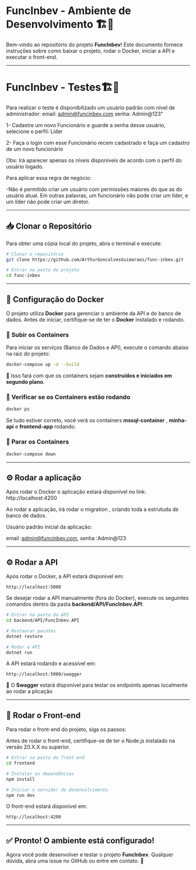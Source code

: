 # FuncInbev - Ambiente de Desenvolvimento 🏗️🚀

Bem-vindo ao repositório do projeto **FuncInbev**! Este documento fornece instruções sobre como baixar o projeto, rodar o Docker, iniciar a API e executar o front-end.

---

# FuncInbev - Testes🏗️🚀

Para realizar o teste é disponibilizado um usuário padrão com nível de administrador:
  email: admin@funcinbev.com
  senha: Admin@123"

1- Cadastre um novo Funcionário e guarde a senha desse usuário, selecione o perfil: Líder

2- Faça o login com esse Funcionário recem cadastrado e faça um cadastro de um novo funcionário


  Obs: Irá aparecer apenas os níveis disponíveis de acordo com o perfil do usuário logado.
  
  Para aplicar essa regra de negócio:
  
  -Não é permitido criar um usuário com permissões maiores do que as do usuário atual. Em outras palavras, um funcionário não pode criar um líder, e um líder não pode criar um diretor.

---

## 📥 Clonar o Repositório

Para obter uma cópia local do projeto, abra o terminal e execute:

```bash
# Clonar o repositório
git clone https://github.com/ArthurGoncalvesGuimaraes/func-inbev.git

# Entrar na pasta do projeto
cd func-inbev
```

---

## 🐳 Configuração do Docker

O projeto utiliza **Docker** para gerenciar o ambiente da API e do banco de dados. Antes de iniciar, certifique-se de ter o **Docker** instalado e rodando.

### 🔹 **Subir os Containers**

Para iniciar os serviços (Banco de Dados e API), execute o comando abaixo na raiz do projeto:

```bash
docker-compose up -d --build
```

📌 Isso fará com que os containers sejam **construídos e iniciados em segundo plano**.

### 🔹 **Verificar se os Containers estão rodando**

```bash
docker ps
```

Se tudo estiver correto, você verá os containers **mssql-container** , **minha-api** e **frontend-app** rodando.

### 🔹 **Parar os Containers**

```bash
docker-compose down
```

---
## ⚙️ Rodar a aplicação

Após rodar o Docker o aplicação estará disponível no link: http://localhost:4200

Ao rodar  a aplicação, irá rodar o migration , criando toda a estrutuda de banco de dados.

Usuário padrão inicial da aplicação:

  email :admin@funcinbev.com,
  senha :Admin@123

---

## ⚙️ Rodar a API

Após rodar o Docker, a API estará disponível em:

```
http://localhost:5000
```

Se desejar rodar a API manualmente (fora do Docker), execute os seguintes comandos dentro da pasta **backend/API/FuncInbev.API**:

```bash
# Entrar na pasta da API
cd backend/API/FuncInbev.API

# Restaurar pacotes
dotnet restore

# Rodar a API
dotnet run
```

A API estará rodando e acessível em:
```
http://localhost:5000/swagger
```
📌 O **Swagger** estará disponível para testar os endpoints apenas localmente ao rodar a plicação

---

## 🎨 Rodar o Front-end

Para rodar o front-end do projeto, siga os passos:

Antes de rodar o front-end, certifique-se de ter o Node.js instalado na versão 20.X.X ou superior.

```bash
# Entrar na pasta do front-end
cd frontend

# Instalar as dependências
npm install

# Iniciar o servidor de desenvolvimento
npm run dev
```

O front-end estará disponível em:
```
http://localhost:4200
```

---

## ✅ Pronto! O ambiente está configurado!
Agora você pode desenvolver e testar o projeto **FuncInbev**. Qualquer dúvida, abra uma issue no GitHub ou entre em contato. 🚀

